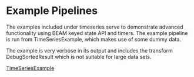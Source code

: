 <!--
    Licensed to the Apache Software Foundation (ASF) under one
    or more contributor license agreements.  See the NOTICE file
    distributed with this work for additional information
    regarding copyright ownership.  The ASF licenses this file
    to you under the Apache License, Version 2.0 (the
    "License"); you may not use this file except in compliance
    with the License.  You may obtain a copy of the License at

      http://www.apache.org/licenses/LICENSE-2.0

    Unless required by applicable law or agreed to in writing,
    software distributed under the License is distributed on an
    "AS IS" BASIS, WITHOUT WARRANTIES OR CONDITIONS OF ANY
    KIND, either express or implied.  See the License for the
    specific language governing permissions and limitations
    under the License.
-->

# Example Pipelines

The examples included under timeseries serve to demonstrate advanced functionality using BEAM keyed 
state API and timers. The example pipeline is run from TimeSeriesExample, which makes use of some 
dummy data.

The example is very verbose in its output and includes the transform DebugSortedResult which is not 
suitable for large data sets.

[TimeSeriesExample](https://github.com/apache/beam/blob/master/examples/java/src/main/java/org/apache/beam/examples/timeseries)   

